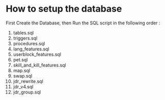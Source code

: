 # How to setup the database
First Create the Database, then Run the SQL script in the following order :
1. tables.sql
2. triggers.sql
3. procedures.sql
4. lang_features.sql
5. userblock_features.sql
6. pet.sql
7. skill_and_kill_features.sql
8. map.sql
9. swap.sql
10. jdr_rewrite.sql
11. jdr_v4.sql
12. jdr_group.sql
